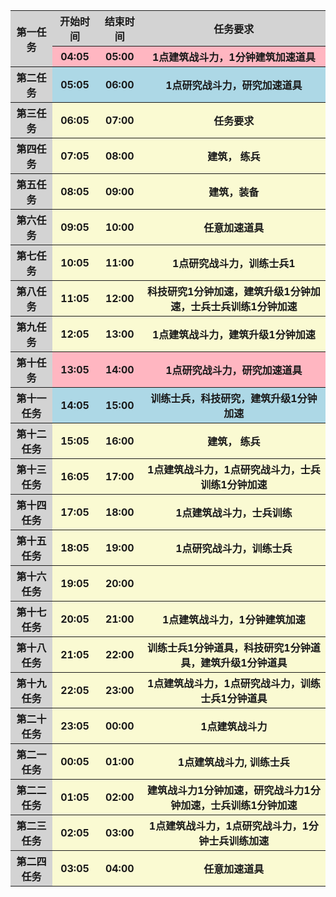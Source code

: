 <table><tbody>
    <tr>
        <th rowspan="2" bgcolor="lightgray">第一任务</th>
        <th   bgcolor="lightgray">开始时间</th>
        <th   bgcolor="lightgray">结束时间</th>
        <th   bgcolor="lightgray">任务要求</th>
    </tr>
    <tr>
        <th bgcolor="Lightpink">04:05</th>
        <th bgcolor="Lightpink">05:00</th>
        <th bgcolor="Lightpink">1点建筑战斗力，1分钟建筑加速道具</center></th>
    </tr>
    <tr>
        <th bgcolor="lightgray">第二任务</th>
        <th bgcolor="lightblue">05:05</th>
        <th bgcolor="lightblue">06:00</th>
        <th bgcolor="lightblue">1点研究战斗力，研究加速道具</th>
    </tr>
    <tr>
        <th bgcolor="lightgray">第三任务</th>
        <th bgcolor="LightGoldenRodYellow">06:05</th>
        <th bgcolor="LightGoldenRodYellow">07:00</th>
        <th   bgcolor="LightGoldenRodYellow">任务要求</th>
    </tr>
    <tr>
        <th bgcolor="lightgray">第四任务</th>
        <th bgcolor="LightGoldenRodYellow">07:05</th>
        <th bgcolor="LightGoldenRodYellow">08:00</th>
        <th bgcolor="LightGoldenRodYellow">建筑， 练兵</th>
    </tr>
    <tr>
        <th bgcolor="lightgray">第五任务</th>
        <th   bgcolor="LightGoldenRodYellow">08:05</th>
        <th   bgcolor="LightGoldenRodYellow">09:00</th>
        <th bgcolor="LightGoldenRodYellow">建筑，装备</center></th>
    </tr>
    <tr>
        <th bgcolor="lightgray">第六任务</th>
        <th bgcolor="LightGoldenRodYellow">09:05</th>
        <th bgcolor="LightGoldenRodYellow">10:00</th>
        <th bgcolor="LightGoldenRodYellow">任意加速道具</center></th>
    </tr>
    <tr>
        <th bgcolor="lightgray">第七任务</th>
        <th bgcolor="LightGoldenRodYellow">10:05</th>
        <th bgcolor="LightGoldenRodYellow">11:00</th>
        <th bgcolor="LightGoldenRodYellow">1点研究战斗力，训练士兵1</center></th>
    </tr>
    <tr>
        <th bgcolor="lightgray">第八任务</th>
        <th   bgcolor="LightGoldenRodYellow">11:05</th>
        <th   bgcolor="LightGoldenRodYellow">12:00</th>
        <th bgcolor="LightGoldenRodYellow">科技研究1分钟加速，建筑升级1分钟加速，士兵士兵训练1分钟加速</center></th>
    </tr>
    <tr>
        <th bgcolor="lightgray">第九任务</th>
        <th bgcolor="LightGoldenRodYellow">12:05</th>
        <th bgcolor="LightGoldenRodYellow">13:00</th>
        <th bgcolor="LightGoldenRodYellow">1点建筑战斗力，建筑升级1分钟加速</center></th>
    </tr>
    <tr>
        <th bgcolor="lightgray">第十任务</th>
        <th bgcolor="Lightpink">13:05</th>
        <th bgcolor="Lightpink">14:00</th>
        <th bgcolor="Lightpink">1点研究战斗力，研究加速道具</center></th>
    </tr>
    <tr>
        <th bgcolor="lightgray">第十一任务</th>
        <th bgcolor="lightblue">14:05</th>
        <th bgcolor="lightblue">15:00</th>
        <th bgcolor="lightblue">训练士兵，科技研究，建筑升级1分钟加速</center></th>
    </tr>
    <tr>
        <th bgcolor="lightgray">第十二任务</th>
        <th   bgcolor="LightGoldenRodYellow">15:05</th>
        <th   bgcolor="LightGoldenRodYellow">16:00</th>
        <th bgcolor="LightGoldenRodYellow">建筑， 练兵</center></th>
    </tr>
    <tr>
        <th bgcolor="lightgray">第十三任务</th>
        <th   bgcolor="LightGoldenRodYellow">16:05</th>
        <th   bgcolor="LightGoldenRodYellow">17:00</th>
        <th  bgcolor="LightGoldenRodYellow">1点建筑战斗力，1点研究战斗力，士兵训练1分钟加速</center></th>
    </tr>
    <tr>
        <th bgcolor="lightgray">第十四任务</th>
        <th bgcolor="LightGoldenRodYellow">17:05</th>
        <th bgcolor="LightGoldenRodYellow">18:00</th>
        <th bgcolor="LightGoldenRodYellow">1点建筑战斗力，士兵训练</center></th>
    </tr>
    <tr>
        <th bgcolor="lightgray">第十五任务</th>
        <th   bgcolor="LightGoldenRodYellow">18:05</th>
        <th   bgcolor="LightGoldenRodYellow">19:00</th>
        <th bgcolor="LightGoldenRodYellow">1点研究战斗力，训练士兵</center></th>
    </tr>
    <tr>
        <th bgcolor="lightgray">第十六任务</th>
        <th   bgcolor="LightGoldenRodYellow">19:05</th>
        <th   bgcolor="LightGoldenRodYellow">20:00</th>
        <th bgcolor="LightGoldenRodYellow"></center></th>
    </tr>
    <tr>
        <th bgcolor="lightgray">第十七任务</th>
        <th   bgcolor="LightGoldenRodYellow">20:05</th>
        <th   bgcolor="LightGoldenRodYellow">21:00</th>
        <th bgcolor="LightGoldenRodYellow">1点建筑战斗力，1分钟建筑加速</center></th>
    </tr>
    <tr>
        <th bgcolor="lightgray">第十八任务</th>
        <th bgcolor="LightGoldenRodYellow">21:05</th>
        <th   bgcolor="LightGoldenRodYellow">22:00</th>
        <th bgcolor="LightGoldenRodYellow">训练士兵1分钟道具，科技研究1分钟道具，建筑升级1分钟道具</center></th>
    </tr>
    <tr>
        <th bgcolor="lightgray">第十九任务</th>
        <th bgcolor="LightGoldenRodYellow">22:05</th>
        <th   bgcolor="LightGoldenRodYellow">23:00</th>
        <th bgcolor="LightGoldenRodYellow">1点建筑战斗力，1点研究战斗力，训练士兵1分钟道具</center></th>
    </tr>
    <tr>
        <th bgcolor="lightgray">第二十任务</th>
        <th bgcolor="LightGoldenRodYellow">23:05</th>
        <th   bgcolor="LightGoldenRodYellow">00:00</th>
        <th bgcolor="LightGoldenRodYellow">1点建筑战斗力</center></th>
    </tr>
    <tr>
        <th bgcolor="lightgray">第二一任务</th>
        <th bgcolor="LightGoldenRodYellow">00:05</th>
        <th   bgcolor="LightGoldenRodYellow">01:00</th>
        <th bgcolor="LightGoldenRodYellow">1点建筑战斗力, 训练士兵</center></th>
    </tr>
    <tr>
        <th bgcolor="lightgray">第二二任务</th>
        <th bgcolor="LightGoldenRodYellow">01:05</th>
        <th   bgcolor="LightGoldenRodYellow">02:00</th>
        <th bgcolor="LightGoldenRodYellow">建筑战斗力1分钟加速，研究战斗力1分钟加速，士兵训练1分钟加速</center></th>
    </tr>
    <tr>
        <th bgcolor="lightgray">第二三任务</th>
        <th bgcolor="LightGoldenRodYellow">02:05</th>
        <th   bgcolor="LightGoldenRodYellow">03:00</th>
        <th bgcolor="LightGoldenRodYellow">1点建筑战斗力，1点研究战斗力，1分钟士兵训练加速</center></th>
    </tr>
    <tr>
        <th bgcolor="lightgray">第二四任务</th>
        <th bgcolor="LightGoldenRodYellow">03:05</th>
        <th   bgcolor="LightGoldenRodYellow">04:00</th>
        <th bgcolor="LightGoldenRodYellow">任意加速道具</center></th>
    </tr>
</tbody></table>
